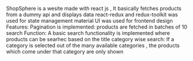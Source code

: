 ShopSphere is a wesite made with react js , It basically fetches products from a dummy api and displays data
react-redux and redux-toolkit was used for state management
material UI was used for frontend design
Features:
Pagination is implemented: products are fetched in batches of 10
search Function: A basic search functionality is implemented where products can be searhec based on the title
category wise search: If a category is selected out of the many available categories , the products which come under that category are only shown
